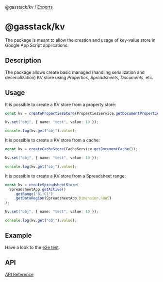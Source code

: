 @gasstack/kv / [Exports](modules.md)

# @gasstack/kv

The package is meant to allow the creation and usage of key-value store in Google App Script applications.

## Description

The package allows create basic managed (handling serialization and deserialization) KV store using _Properties_, _Spreadsheets_, _Documents_, etc.

## Usage

It is possible to create a KV store from a property store:

```ts
const kv = createPropertiesStore(PropertiesService.getDocumentProperties());

kv.set("obj", { name: "test", value: 10 });

console.log(kv.get("obj").value);
```

It is possible to create a KV store from a cache:

```ts
const kv = createCacheStore(CacheService.getDocumentCache());

kv.set("obj", { name: "test", value: 10 });

console.log(kv.get("obj").value);
```

It is possible to create a KV store from a Spreadsheet range:

```ts
const kv = createSpreadsheetStore(
  SpreadsheetApp.getActive()
    .getRange("B1:C1")
    .getDataRegion(SpreadsheetApp.Dimension.ROWS)
);

kv.set("obj", { name: "test", value: 10 });

console.log(kv.get("obj").value);
```

## Example

Have a look to the [e2e test](main.e2e.ts).

## API

[API Reference](docs/modules.md)

